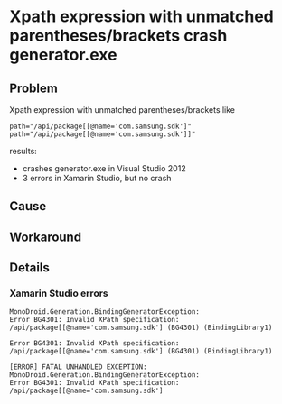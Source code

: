 ﻿# Xpath expression with unmatched parentheses/brackets crash generator.exe

## Problem

Xpath expression with unmatched parentheses/brackets like

	path="/api/package[[@name='com.samsung.sdk']"
	path="/api/package[[@name='com.samsung.sdk']]"

results:

*	crashes generator.exe in Visual Studio 2012
*	3 errors in Xamarin Studio, but no crash

## Cause

## Workaround 

## Details

### Xamarin Studio errors

	MonoDroid.Generation.BindingGeneratorException: 
	Error BG4301: Invalid XPath specification: /api/package[[@name='com.samsung.sdk'] (BG4301) (BindingLibrary1)

	Error BG4301: Invalid XPath specification: /api/package[[@name='com.samsung.sdk'] (BG4301) (BindingLibrary1)

	[ERROR] FATAL UNHANDLED EXCEPTION: MonoDroid.Generation.BindingGeneratorException: 
	Error BG4301: Invalid XPath specification: /api/package[[@name='com.samsung.sdk'] 